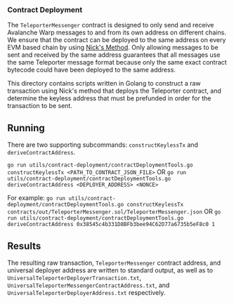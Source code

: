 ### Contract Deployment

The `TeleporterMessenger` contract is designed to only send and receive Avalanche Warp messages to and from its own address on different chains. We ensure that the contract can be deployed to the same address on every EVM based chain by using [Nick's Method](https://yamenmerhi.medium.com/nicks-method-ethereum-keyless-execution-168a6659479c). Only allowing messages to be sent and received by the same address guarantees that all messages use the same Teleporter message format because only the same exact contract bytecode could have been deployed to the same address.

This directory contains scripts written in Golang to construct a raw transaction using Nick's method that deploys the Teleporter contract, and determine the keyless address that must be prefunded in order for the transaction to be sent.

## Running
There are two supporting subcommands: `constructKeylessTx` and `deriveContractAddress`.

`go run utils/contract-deployment/contractDeploymentTools.go constructKeylessTx <PATH_TO_CONTRACT_JSON_FILE>`
OR
`go run utils/contract-deployment/contractDeploymentTools.go deriveContractAddress <DEPLOYER_ADDRESS> <NONCE>`

For example:
`go run utils/contract-deployment/contractDeploymentTools.go constructKeylessTx contracts/out/TeleporterMessenger.sol/TeleporterMessenger.json`
OR
`go run utils/contract-deployment/contractDeploymentTools.go deriveContractAddress 0x38545c4b331D8BFb3bee94C62D77a6735b5eF8c0 1`

## Results
The resulting raw transaction, `TeleporterMessenger` contract address, and universal deployer address are written to standard output, as well as to `UniversalTeleporterDeployerTransaction.txt`, `UniversalTeleporterMessengerContractAddress.txt`, and `UniversalTeleporterDeployerAddress.txt` respectively.